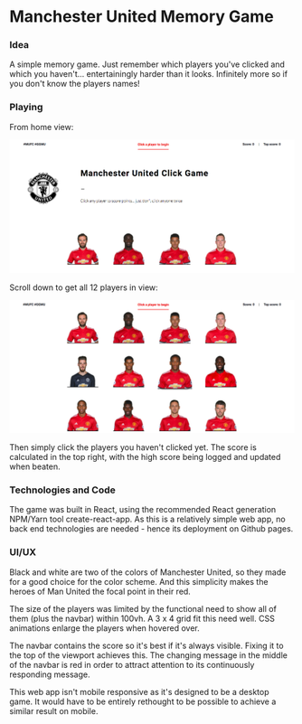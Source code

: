 # Manchester United Memory Game



### Idea

A simple memory game. Just remember which players you've clicked and which you haven't... entertainingly harder than it looks. Infinitely more so if you don't know the players names!



### Playing

From home view:


![alt text](src/images/homeView.png "Initial view")


Scroll down to get all 12 players in view:


![alt text](src/images/all12View.png "All 12 view")


Then simply click the players you haven't clicked yet. The score is calculated in the top right, with the high score being logged and updated when beaten.



### Technologies and Code

The game was built in React, using the recommended React generation NPM/Yarn tool create-react-app. As this is a relatively simple web app, no back end technologies are needed - hence its deployment on Github pages.



### UI/UX

Black and white are two of the colors of Manchester United, so they made for a good choice for the color scheme. And this simplicity makes the heroes of Man United the focal point in their red.

The size of the players was limited by the functional need to show all of them (plus the navbar) within 100vh. A 3 x 4 grid fit this need well. CSS animations enlarge the players when hovered over.

The navbar contains the score so it's best if it's always visible. Fixing it to the top of the viewport achieves this. The changing message in the middle of the navbar is red in order to attract attention to its continuously responding message.

This web app isn't mobile responsive as it's designed to be a desktop game. It would have to be entirely rethought to be possible to achieve a similar result on mobile.
